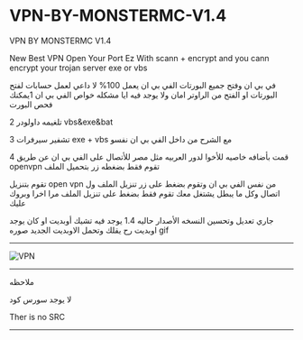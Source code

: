 # VPN-BY-MONSTERMC-V1.4
VPN BY MONSTERMC V1.4

New Best VPN Open Your Port Ez With scann + encrypt
and you cann encrypt your trojan server  exe or vbs

في بي ان وفتح جميع البورتات
الفي بي ان يعمل 100% لا داعي لعمل حسابات لفتح البورتات او الفتح من الراوتر
امان ولا يوجد فيه ايا مشكله
خواص الفي بي ان
1يمكنك فحص البورت

2 تلغيمه داولودر vbs&exe&bat

3 تشفير سيرفرات exe + vbs مع الشرح من داخل الفي بي ان نفسو

4 قمت بأضافه خاصيه للأخوا لدور العربيه مثل مصر للأتصال على الفي بي ان عن طريق openvpn تقوم فقط بضغطه زر بتحميل الملف

تقوم بتنزيل open vpn من نفس الفي بي ان وتقوم بضغط على زر تنزيل الملف ول اتصال
وكل ما يبطل يشتغل معك تقوم فقط بضغط على تنزيل الملف مرا اخرا  وبروك عليك 

جاري تعديل وتحسين النسخه
الأصدار حاليه 1.4 يوجد فيه تشيك أوبديت او كان يوجد اوبديت رح يقلك وتحمل الاوبديت الجديد
صوره gif 

** **

![VPN](https://user-images.githubusercontent.com/74623428/148708275-20df60eb-e41e-424c-9120-839b75f51513.gif)

** **

ملاحظه 

لا يوجد سورس كود 

Ther is no SRC

** **
